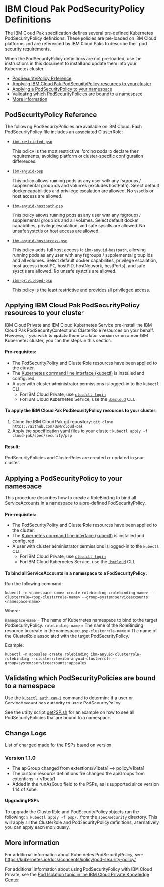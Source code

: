 # IBM Cloud Pak PodSecurityPolicy Definitions
The IBM Cloud Pak specification defines several pre-defined Kubernetes PodSecurityPolicy definitions.  These policies are pre-loaded on IBM Cloud platforms and are referenced by IBM Cloud Paks to describe their pod security requirements.

When the PodSecurityPolicy definitions are not pre-loaded, use the instructions in this document to install and update them into your Kubernetes cluster.

- [PodSecurityPolicy Reference](#podsecuritypolicy-reference)
- [Applying IBM Cloud Pak PodSecurityPolicy resources to your cluster](#applying-ibm-cloud-pak-podsecuritypolicy-resources-to-your-cluster)
- [Applying a PodSecurityPolicy to your namespace](#applying-a-podsecuritypolicy-to-your-namespace)
- [Validating which PodSecurityPolicies are bound to a namespace](#validating-which-podsecuritypolicies-are-bound-to-a-namespace)
- [More information](#more-information)

## PodSecurityPolicy Reference
The following PodSecurityPolicies are available on IBM Cloud.  Each PodSecurityPolicy file includes an associated ClusterRole:

- [`ibm-restricted-psp`](ibm-restricted-psp.yaml)

  This policy is the most restrictive, forcing pods to declare their requirements, avoiding platform or cluster-specific configuration differences.
- [`ibm-anyuid-psp`](ibm-anyuid-psp.yaml)

  This policy allows running pods as any user with any fsgroups / supplemental group ids and volumes (excludes hostPath).   Select default docker capabilities and privilege escalation are allowed.  No sysctls or host access are allowed.

- [`ibm-anyuid-hostpath-psp`](ibm-anyuid-hostpath-psp.yaml)

  This policy allows running pods as any user with any fsgroups / supplemental group ids and all volumes.   Select default docker capabilities, privilege escalation, and safe sysctls are allowed. No unsafe systctls or host access are allowed.
- [`ibm-anyuid-hostaccess-psp`](ibm-anyuid-hostaccess-psp.yaml)

  This policy adds full host access to `ibm-anyuid-hostpath`, allowing running pods as any user with any fsgroups / supplemental group ids and all volumes.  Select default docker capabilities, privilege escalation, host access (hostIPC, hostPID, hostNetwork, hostPorts), and safe sysctls are allowed. No unsafe systctls are allowed.

- [`ibm-privileged-psp`](ibm-privileged-psp.yaml)

  This policy is the least restrictive and provides all privileged access.

## Applying IBM Cloud Pak PodSecurityPolicy resources to your cluster
IBM Cloud Private and IBM Cloud Kubernetes Service pre-install the IBM Cloud Pak PodSecurityContext and ClusterRole resources on your behalf.  However, if you wish to update them to a later version or on a non-IBM Kubernetes cluster, you can the steps in this section.

#### Pre-requisites:
-  The PodSecurityPolicy and ClusterRole resources have been applied to the cluster.
-  The [Kubernetes command line interface (kubectl)](https://kubernetes.io/docs/tasks/tools/install-kubectl/) is installed and configured.
-  A user with cluster administrator permissions is logged-in to the `kubectl` CLI. 
   -  For IBM Cloud Private, use [`cloudctl login`](https://www.ibm.com/support/knowledgecenter/SSBS6K_3.1.2/manage_cluster/cli_commands.html#login)
   -  For IBM Cloud Kubernetes Service, use the [`ibmcloud`](https://cloud.ibm.com/docs/containers/cs_cli_install.html) CLI.

#### To apply the IBM Cloud Pak PodSecurityPolicy resources to your cluster:
1.  Clone the IBM Cloud Pak git repository: `git clone https://github.com/IBM/cloud-pak`
2.  Apply the specification yaml files to your cluster:  `kubectl apply -f cloud-pak/spec/security/psp`

#### Result:  
PodSecurityPolicies and ClusterRoles are created or updated in your cluster.

## Applying a PodSecurityPolicy to your namespace
This procedure describes how to create a RoleBinding to bind all ServiceAccounts in a namespace to a pre-defined PodSecurityPolicy.  

#### Pre-requisites:
-  The PodSecurityPolicy and ClusterRole resources have been applied to the cluster.
-  The [Kubernetes command line interface (kubectl)](https://kubernetes.io/docs/tasks/tools/install-kubectl/) is installed and configured.
-  A user with cluster administrator permissions is logged-in to the `kubectl` CLI. 
   -  For IBM Cloud Private, use [`cloudctl login`](https://www.ibm.com/support/knowledgecenter/SSBS6K_3.1.2/manage_cluster/cli_commands.html#login)
   -  For IBM Cloud Kubernetes Service, use the [`ibmcloud`](https://cloud.ibm.com/docs/containers/cs_cli_install.html) CLI.

#### To bind all ServiceAccounts in a namespace to a PodSecurityPolicy:
Run the following command:

`kubectl -n <namespace-name> create rolebinding <rolebinding-name> --clusterrole=<psp-clusterrole-name> --group=system:serviceaccounts:<namespace-name>`

Where:

`namespace-name` = The name of Kubernetes namespace to bind to the target PodSecurityPolicy.
`rolebinding-name` = The name of the RoleBinding resource to create in the namespace.
`psp-clusterrole-name` = The name of the ClusterRole associated with the target PodSecurityPolicy.

Example:

`kubectl -n appsales create rolebinding ibm-anyuid-clusterrole-rolebinding --clusterrole=ibm-anyuid-clusterrole --group=system:serviceaccounts:appsales`

## Validating which PodSecurityPolicies are bound to a namespace
Use the [`kubectl auth can-i`](https://kubernetes.io/docs/reference/access-authn-authz/authorization/#checking-api-access) command to determine if a user or ServiceAccount has authority to use a PodSecurityPolicy.  

See the utility script [getPSP.sh](../../../samples/utilities/README.md) for an example on how to see all PodSecurityPolicies that are bound to a namespace.

## Change Logs
List of changed made for the PSPs based on version
### Version 1.1.0
- The apiGroup changed from extentions/v1beta1 --> policy/v1beta1
- The custom resource definitions file changed the apiGroups from extentions -> v1beta1
- Added in the runAsGoup field to the PSPs, as is supported since version 1.14 of Kube.

#### Upgrading PSPs
To upgrade the ClusterRole and PodSecurityPolicy objects run the following:
`$ kubectl apply -f psp/.` from the `spec/security` directory.  This will apply all the ClusterRole and PodSecurityPolicy definitions,  alternatively you can apply each individually.  

## More information
For additional information about Kubernetes PodSecurityPolicy, see:  https://kubernetes.io/docs/concepts/policy/pod-security-policy/

For additional information about using PodSecurityPolicy with IBM Cloud Private, see the [Pod Isolation topic in the IBM Cloud Private Knowledge Center](https://www.ibm.com/support/knowledgecenter/SSBS6K_3.1.2/user_management/iso_pod.html)
